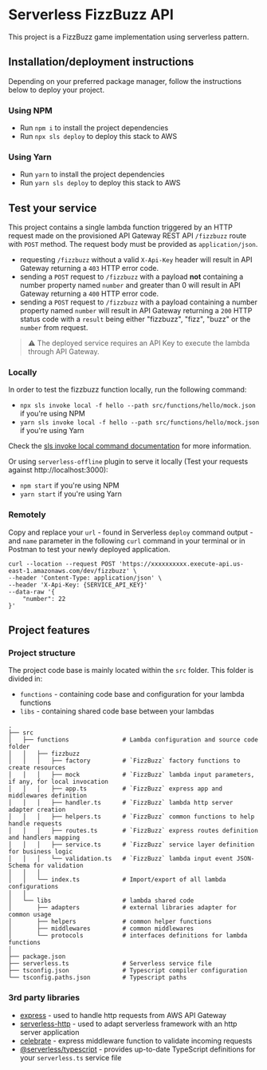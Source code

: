 # Serverless FizzBuzz API

This project is a FizzBuzz game implementation using serverless pattern.

## Installation/deployment instructions

Depending on your preferred package manager, follow the instructions below to deploy your project.

### Using NPM

- Run `npm i` to install the project dependencies
- Run `npx sls deploy` to deploy this stack to AWS

### Using Yarn

- Run `yarn` to install the project dependencies
- Run `yarn sls deploy` to deploy this stack to AWS

## Test your service

This project contains a single lambda function triggered by an HTTP request made on the provisioned API Gateway REST API `/fizzbuzz` route with `POST` method. The request body must be provided as `application/json`.

- requesting `/fizzbuzz` without a valid `X-Api-Key` header will result in API Gateway returning a `403` HTTP error code.
- sending a `POST` request to `/fizzbuzz` with a payload **not** containing a number property named `number` and greater than 0 will result in API Gateway returning a `400` HTTP error code.
- sending a `POST` request to `/fizzbuzz` with a payload containing a number property named `number` will result in API Gateway returning a `200` HTTP status code with a `result` being either "fizzbuzz", "fizz", "buzz" or the `number` from request.

> :warning: The deployed service requires an API Key to execute the lambda through API Gateway.

### Locally

In order to test the fizzbuzz function locally, run the following command:

- `npx sls invoke local -f hello --path src/functions/hello/mock.json` if you're using NPM
- `yarn sls invoke local -f hello --path src/functions/hello/mock.json` if you're using Yarn

Check the [sls invoke local command documentation](https://www.serverless.com/framework/docs/providers/aws/cli-reference/invoke-local/) for more information.

Or using `serverless-offline` plugin to serve it locally (Test your requests against http://localhost:3000):

- `npm start` if you're using NPM
- `yarn start` if you're using Yarn

### Remotely

Copy and replace your `url` - found in Serverless `deploy` command output - and `name` parameter in the following `curl` command in your terminal or in Postman to test your newly deployed application.

```
curl --location --request POST 'https://xxxxxxxxxx.execute-api.us-east-1.amazonaws.com/dev/fizzbuzz' \
--header 'Content-Type: application/json' \
--header 'X-Api-Key: {SERVICE_API_KEY}'
--data-raw '{
    "number": 22
}'
```

## Project features

### Project structure

The project code base is mainly located within the `src` folder. This folder is divided in:

- `functions` - containing code base and configuration for your lambda functions
- `libs` - containing shared code base between your lambdas

```
.
├── src
│   ├── functions               # Lambda configuration and source code folder
│   │   ├── fizzbuzz
│   │   │   ├── factory         # `FizzBuzz` factory functions to create resources
│   │   │   ├── mock            # `FizzBuzz` lambda input parameters, if any, for local invocation
│   │   │   ├── app.ts          # `FizzBuzz` express app and middlewares definition
│   │   │   ├── handler.ts      # `FizzBuzz` lambda http server adapter creation
│   │   │   ├── helpers.ts      # `FizzBuzz` common functions to help handle requests
│   │   │   ├── routes.ts       # `FizzBuzz` express routes definition and handlers mapping
│   │   │   ├── service.ts      # `FizzBuzz` service layer definition for business logic
│   │   │   └── validation.ts   # `FizzBuzz` lambda input event JSON-Schema for validation
│   │   │
│   │   └── index.ts            # Import/export of all lambda configurations
│   │
│   └── libs                    # lambda shared code
│       ├── adapters            # external libraries adapter for common usage
│       ├── helpers             # common helper functions
│       ├── middlewares         # common middlewares
│       └── protocols           # interfaces definitions for lambda functions 
│
├── package.json
├── serverless.ts               # Serverless service file
├── tsconfig.json               # Typescript compiler configuration
└── tsconfig.paths.json         # Typescript paths
```

### 3rd party libraries

- [express](https://github.com/expressjs/express) - used to handle http requests from AWS API Gateway
- [serverless-http](https://github.com/dougmoscrop/serverless-http) - used to adapt serverless framework with an http server application
- [celebrate](https://github.com/arb/celebrate) - express middleware function to validate incoming requests
- [@serverless/typescript](https://github.com/serverless/typescript) - provides up-to-date TypeScript definitions for your `serverless.ts` service file
